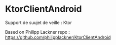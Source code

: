 # KtorClientAndroid

Support de suujet de veille : Ktor 

Based on Philipp Lackner repo : https://github.com/philipplackner/KtorClientAndroid

